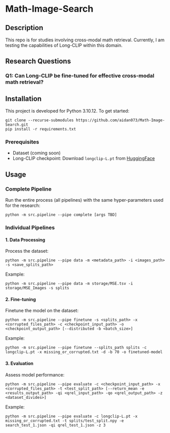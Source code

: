 # Math-Image-Search

## Description
This repo is for studies involving cross-modal math retrieval. Currently, I am testing the capabilities of Long-CLIP within this domain.

## Research Questions

### Q1: Can Long-CLIP be fine-tuned for effective cross-modal math retrieval?

## Installation

This project is developed for Python 3.10.12. To get started:

```
git clone --recurse-submodules https://github.com/aidan073/Math-Image-Search.git
pip install -r requirements.txt
```

### Prerequisites
- Dataset (coming soon)
- Long-CLIP checkpoint: Download `longclip-L.pt` from [HuggingFace](https://huggingface.co/BeichenZhang/LongCLIP-L/tree/main)

## Usage

### Complete Pipeline
Run the entire process (all pipelines) with the same hyper-parameters used for the research:

```
python -m src.pipeline --pipe complete [args TBD]
```

### Individual Pipelines

#### 1. Data Processing
Process the dataset:

```
python -m src.pipeline --pipe data -m <metadata_path> -i <images_path> -s <save_splits_path>
```

Example:
```
python -m src.pipeline --pipe data -m storage/MSE.tsv -i storage/MSE_Images -s splits
```

#### 2. Fine-tuning
Finetune the model on the dataset:

```
python -m src.pipeline --pipe finetune -s <splits_path> -x <corrupted_files_path> -c <checkpoint_input_path> -o <checkpoint_output_path> [--distributed -b <batch_size>]
```

Example:
```
python -m src.pipeline --pipe finetune --splits_path splits -c longclip-L.pt -x missing_or_corrupted.txt -d -b 70 -o finetuned-model
```

#### 3. Evaluation
Assess model performance:

```
python -m src.pipeline --pipe evaluate -c <checkpoint_input_path> -x <corrupted_files_path> -t <test_split_path> [--return_mean -e <results_output_path> -qi <qrel_input_path> -qo <qrel_output_path> -z <dataset_divides>]
```

Example:
```
python -m src.pipeline --pipe evaluate -c longclip-L.pt -x missing_or_corrupted.txt -t splits/test_split.npy -e search_test_1.json -qi qrel_test_1.json -z 3
```